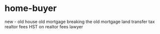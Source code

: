 # home-buyer

new - old house
old mortgage
breaking the old mortgage
land transfer tax
realtor fees
HST on realtor fees
lawyer

